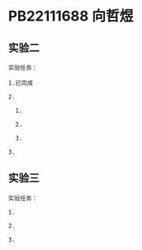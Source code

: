 # PB22111688 向哲煜

## 实验二

    实验任务：

    1.已完成

    2.

      1.

      2.
      
      3.

    3.

## 实验三

    实验任务：

    1.

    2.

    3.
